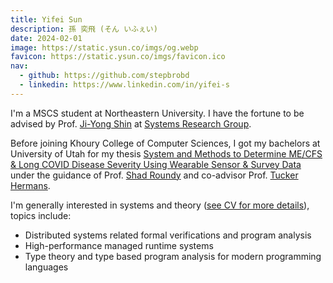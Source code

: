 ```yaml
---
title: Yifei Sun
description: 孫 奕飛 (そん いふぇい)
date: 2024-02-01
image: https://static.ysun.co/imgs/og.webp
favicon: https://static.ysun.co/imgs/favicon.ico
nav:
  - github: https://github.com/stepbrobd
  - linkedin: https://www.linkedin.com/in/yifei-s
---
```


I'm a MSCS student at Northeastern University.
I have the fortune to be advised by Prof. [Ji-Yong Shin](https://www.jiyongshin.info) at [Systems Research Group](https://srg.khoury.northeastern.edu).

Before joining Khoury College of Computer Sciences, I got my bachelors at University of Utah for my thesis
[System and Methods to Determine ME/CFS & Long COVID Disease Severity Using Wearable Sensor & Survey Data](https://static.ysun.co/pdfs/bt.pdf)
under the guidance of Prof. [Shad Roundy](https://iss.mech.utah.edu/shad-roundy) and co-advisor Prof.
[Tucker Hermans](https://robot-learning.cs.utah.edu/thermans).

I'm generally interested in systems and theory ([see CV for more details](https://ysun.co/pdfs/cv.pdf)), topics include:

- Distributed systems related formal verifications and program analysis
- High-performance managed runtime systems
- Type theory and type based program analysis for modern programming languages
